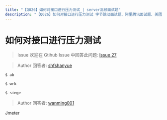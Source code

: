 ```yaml
---
title: "【Q026】如何对接口进行压力测试 | server高频面试题"
description: "【Q026】如何对接口进行压力测试 字节跳动面试题、阿里腾讯面试题、美团小米面试题。"
---
```


# 如何对接口进行压力测试

> Issue
> 欢迎在 Gtihub Issue 中回答此问题: [Issue 27](https://github.com/shfshanyue/Daily-Question/issues/27)

> Author
> 回答者: [shfshanyue](https://github.com/shfshanyue)

```bash
$ ab

$ wrk

$ siege
```

> Author
> 回答者: [wanming001](https://github.com/wanming001)

Jmeter
